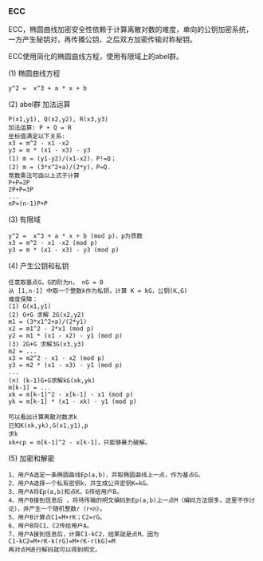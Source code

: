 ### **ECC**



ECC，椭圆曲线加密安全性依赖于计算离散对数的难度，单向的公钥加密系统，一方产生秘钥对，再传播公钥，之后双方加密传输对称秘钥。 

ECC使用简化的椭圆曲线方程，使用有限域上的abel群。 

(1) 椭圆曲线方程
```
y^2 =  x^3 + a * x + b
```

(2) abel群 加法运算
```
P(x1,y1), Q(x2,y2), R(x3,y3)
加法运算: P + Q = R
坐标值满足以下关系:
x3 = m^2 - x1 -x2
y3 = m * (x1 - x3) - y3
(1) m = (y1-y2)/(x1-x2)，P!=Q；
(2) m = (3*x^2+a)/(2*y)，P=Q.
常数乘法可由以上式子计算
P+P=2P
2P+P=3P
...
nP=(n-1)P+P
```

(3) 有限域
```
y^2 =  x^3 + a * x + b (mod p)，p为质数
x3 = m^2 - x1 -x2 (mod p)
y3 = m * (x1 - x3) - y3 (mod p)
```

(4) 产生公钥和私钥
```
任意取基点G，G的阶为n， nG = 0
从 [1,n-1] 中取一个整数k作为私钥，计算 K = kG，公钥(K,G)
难度保障：
(1) G(x1,y1)
(2) G+G 求解 2G(x2,y2)
m1 = (3*x1^2+a)/(2*y1)
x2 = m1^2 - 2*x1 (mod p)
y2 = m1 * (x1 - x2) - y1 (mod p)
(3) 2G+G 求解3G(x3,y3)
m2 = ...
x3 = m2^2 - x1 - x2 (mod p)
y3 = m2 * (x1 - x3) - y1 (mod p)
...
(n) (k-1)G+G求解kG(xk,yk)
m[k-1] = ...
xk = m[k-1]^2 - x[k-1] - x1 (mod p)
yk = m[k-1] * (x1 - xk) - y1 (mod p)

可以看出计算离散对数求k
已知K(xk,yk),G(x1,y1),p
求k
xk+cp = m[k-1]^2 - x[k-1]，只能够暴力破解。
```


(5) 加密和解密
```
1、用户A选定一条椭圆曲线Ep(a,b)，并取椭圆曲线上一点，作为基点G。
2、用户A选择一个私有密钥k，并生成公开密钥K=kG。
3、用户A将Ep(a,b)和点K，G传给用户B。
4、用户B接到信息后 ，将待传输的明文编码到Ep(a,b)上一点M（编码方法很多，这里不作讨论），并产生一个随机整数r（r<n）。
5、用户B计算点C1=M+rK；C2=rG。
6、用户B将C1、C2传给用户A。
7、用户A接到信息后，计算C1-kC2，结果就是点M。因为
C1-kC2=M+rK-k(rG)=M+rK-r(kG)=M
再对点M进行解码就可以得到明文。
```

